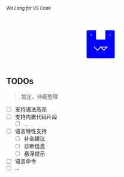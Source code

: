 <sub><em>Wa Lang for VS Code</em></sub>
<h1 align="center">
  <img src="./assets/logo.png" height="100">
</h1>


## TODOs

> 暂定，待细整理

- [ ] 支持语法高亮
- [ ] 支持内置代码片段
  - [ ] ...
- [ ] 语言特性支持
  - [ ] 补全建议
  - [ ] 诊断信息
  - [ ] 悬浮提示
- [ ] 语言命令
- [ ] ...
